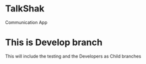 # TalkShak

Communication App

# This is Develop branch

This will include the testing and the Developers as Child branches
